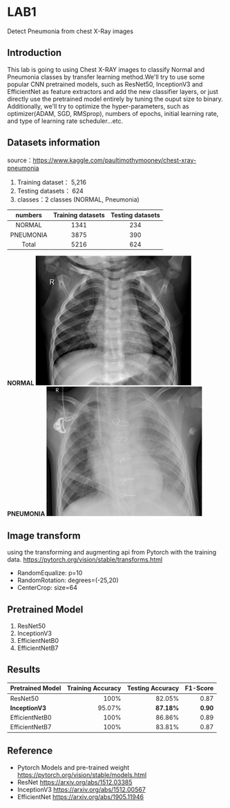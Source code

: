 # LAB1
Detect Pneumonia from chest X-Ray images

## Introduction
This lab is going to using Chest X-RAY images to classify Normal and Pneumonia classes by transfer learning method.We'll try to use some popular CNN pretrained models, such as ResNet50, InceptionV3 and EfficientNet as feature extractors and add the new classifier layers, or just directly use the pretrained model entirely by tuning the ouput size to binary. Additionally, we'll try to optimize the hyper-parameters, such as optimizer(ADAM, SGD, RMSprop), numbers of epochs, initial learning rate, and type of learning rate scheduler...etc.

## Datasets information
source：https://www.kaggle.com/paultimothymooney/chest-xray-pneumonia
1. Training dataset： 5,216
2. Testing datasets：   624
3. classes：2 classes (NORMAL, Pneumonia)

| numbers   | Training datasets | Testing datasets |
| :--------------: | :-----------------: | :----------------: |
| NORMAL           |     1341   |     234  | 
| PNEUMONIA        |     3875   |     390  |
| Total            |     5216   |     624  |

**NORMAL**  <img src="https://github.com/WesWu0929/LAB1/blob/main/IM-0117-0001.jpeg" alt="alt text" width="360" height="300">
**PNEUMONIA** <img src="https://github.com/WesWu0929/LAB1/blob/main/person3_bacteria_11.jpeg" alt="alt text" width="360" height="300">

## Image transform

using the transforming and augmenting api from Pytorch with the training data.
https://pytorch.org/vision/stable/transforms.html

- RandomEqualize: p=10
- RandomRotation: degrees=(-25,20)
- CenterCrop: size=64

## Pretrained Model

1. ResNet50
2. InceptionV3
3. EfficientNetB0
4. EfficientNetB7

## Results

| Pretrained Model   | Training Accuracy | Testing Accuracy | F1-Score  |
| -------------------- | ------------------: | ----------------: | -------------: |
| ResNet50           |                  100% |            82.05% |           0.87 |
| **InceptionV3**    |                95.07% |        **87.18%** |       **0.90** |
| EfficientNetB0     |                  100% |            86.86% |           0.89 |
| EfficientNetB7     |                  100% |            83.81% |           0.87 |


## Reference

- Pytorch Models and pre-trained weight https://pytorch.org/vision/stable/models.html
- ResNet https://arxiv.org/abs/1512.03385
- InceptionV3 https://arxiv.org/abs/1512.00567
- EfficientNet https://arxiv.org/abs/1905.11946
